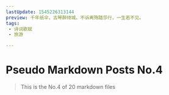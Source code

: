 ```yaml
---
lastUpdate: 1545226313144
preview: 千年纸伞，古琴醉倾城。不诉离殇踏莎行，一生若不见。
tags:
 - 诗词歌赋
 - 旅游

---
```


# Pseudo Markdown Posts No.4
> This is the No.4 of 20 markdown files